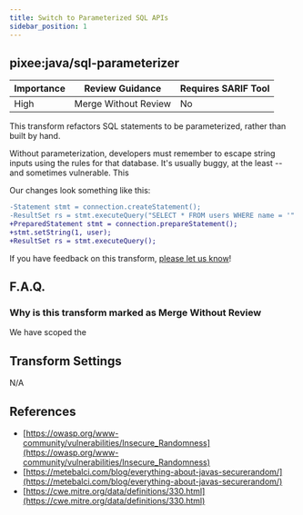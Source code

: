 ```yaml
---
title: Switch to Parameterized SQL APIs
sidebar_position: 1
---
```


## pixee:java/sql-parameterizer

| Importance | Review Guidance      | Requires SARIF Tool |
|------------|----------------------|---------------------|
 | High       | Merge Without Review | No                  |

This transform refactors SQL statements to be parameterized, rather than built by hand.

Without parameterization, developers must remember to escape string inputs using the rules for that database. It's usually buggy, at the least -- and sometimes vulnerable. This 

Our changes look something like this:

```diff
-Statement stmt = connection.createStatement();
-ResultSet rs = stmt.executeQuery("SELECT * FROM users WHERE name = '" + user + "'");
+PreparedStatement stmt = connection.prepareStatement();
+stmt.setString(1, user);
+ResultSet rs = stmt.executeQuery();
```

If you have feedback on this transform, [please let us know](mailto:feedback@pixee.ai)!

## F.A.Q. 

### Why is this transform marked as Merge Without Review

We have scoped the  

## Transform Settings

N/A

## References
* [https://owasp.org/www-community/vulnerabilities/Insecure_Randomness](https://owasp.org/www-community/vulnerabilities/Insecure_Randomness)
* [https://metebalci.com/blog/everything-about-javas-securerandom/](https://metebalci.com/blog/everything-about-javas-securerandom/)
* [https://cwe.mitre.org/data/definitions/330.html](https://cwe.mitre.org/data/definitions/330.html)
